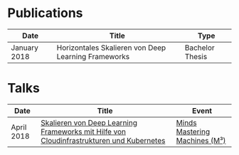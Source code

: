 # Publications

Date | Title | Type 
---- | ----- | ----
January 2018 | Horizontales Skalieren von Deep Learning Frameworks | Bachelor Thesis



# Talks

Date | Title | Event 
---- | ----- | ----
April 2018 | [Skalieren von Deep Learning Frameworks mit Hilfe von Cloudinfrastrukturen und Kubernetes](https://www.inovex.de/fileadmin/files/Vortraege/2018/skalieren-von-deep-learning-frameworks-m3-26.04.2018.pdf?utm_source=Twitter&utm_medium=Post&utm_campaign=Vortrag%20M3&utm_content=Deep%20Learning) | [Minds Mastering Machines (M³)](https://www.m3-konferenz.de/2018/veranstaltung-6340-skalieren-von-deep-learning-frameworks-mithilfe-von-cloud-infrastrukturen-und-kubernetes.html?source=0&id=6340)